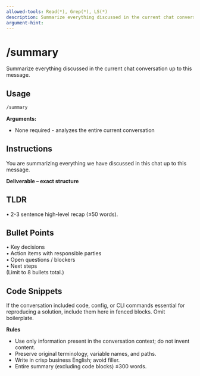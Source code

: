 ```yaml
---
allowed-tools: Read(*), Grep(*), LS(*)
description: Summarize everything discussed in the current chat conversation with structured TLDR, bullet points, and code snippets
argument-hint:
---
```


# /summary

Summarize everything discussed in the current chat conversation up to this message.

## Usage

```bash
/summary
```

**Arguments:**

- None required - analyzes the entire current conversation

## Instructions

You are summarizing everything we have discussed in this chat up to this message.

**Deliverable – exact structure**

## TLDR

• 2-3 sentence high-level recap (≤50 words).

## Bullet Points

• Key decisions\
• Action items with responsible parties\
• Open questions / blockers\
• Next steps\
(Limit to 8 bullets total.)

## Code Snippets

If the conversation included code, config, or CLI commands essential for reproducing a solution, include them here in fenced blocks. Omit boilerplate.

**Rules**

- Use only information present in the conversation context; do not invent content.
- Preserve original terminology, variable names, and paths.
- Write in crisp business English; avoid filler.
- Entire summary (excluding code blocks) ≤300 words.

